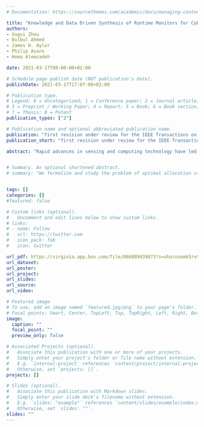 ```yaml
---
# Documentation: https://sourcethemes.com/academic/docs/managing-content/

title: "Knowledge and Data Driven Synthesis of Runtime Monitors for Cyber-Physical Systems"
authors: 
- Xugui Zhou
- Bulbul Ahmed
- James H. Aylor
- Philip Asare
- Homa Alemzadeh

date: 2021-03-17T00:00:00+02:00

# Schedule page publish date (NOT publication's date).
publishDate: 2021-03-17T17:07:06+02:00

# Publication type.
# Legend: 0 = Uncategorized; 1 = Conference paper; 2 = Journal article;
# 3 = Preprint / Working Paper; 4 = Report; 5 = Book; 6 = Book section;
# 7 = Thesis; 8 = Patent
publication_types: ["2"]

# Publication name and optional abbreviated publication name.
publication: "first revision under review for the IEEE Transactions on Dependable and Secure Computing (TDSC)"
publication_short: "first revision under review for the IEEE Transactions on Dependable and Secure Computing (TDSC)"

abstract: "Rapid advances in sensing and computing technology have led to the proliferation of Cyber-Physical Systems (CPS) in personalized and clinical settings. However, the increasing device complexity, shrinking technology sizes, and shorter time to market have resulted in significant challenges in ensuring the reliability, safety, and security of CPS. This paper presents a combined model and data-driven approach for designing context-aware safety monitors that can detect early signs of hazards and mitigate them in CPS. We present a framework for formal specification of unsafe system context using Signal Temporal Logic (STL) combined with an optimization method for scenario-specific refinement of STL formulas based on actual or simulation data from closed-loop CPS that enables run-time identification of unsafe control actions and prediction of hazards by the monitor. We demonstrate the effectiveness of our approach in simulation using an autonomous driving system (ADS) and two closed-loop artificial pancreas systems (APS). The results show a safety monitor developed with this approach demonstrates up to 36.6% and  4.7 times increase in average prediction accuracy (F1 score) over several ML-based and non-ML-based baseline monitors, respectively, while reducing both false-positive rate and false-negative rate for most of them."


# Summary. An optional shortened abstract.
# summary: "We formalize and study the problem of optimal allocation strategies for a (perfect) vaccine in the infinite-dimensional SIS model."


tags: []
categories: []
#featured: false

# Custom links (optional).
#   Uncomment and edit lines below to show custom links.
# links:
# - name: Follow
#   url: https://twitter.com
#   icon_pack: fab
#   icon: twitter

url_pdf: https://virginia.app.box.com/file/866889439073?s=ohurouomk5rv9i1f3glr67ph6s5j8vdk
url_dataset:
url_poster:
url_project:
url_slides:
url_source:
url_video:

# Featured image
# To use, add an image named `featured.jpg/png` to your page's folder. 
# Focal points: Smart, Center, TopLeft, Top, TopRight, Left, Right, BottomLeft, Bottom, BottomRight.
image:
  caption: ""
  focal_point: ""
  preview_only: false

# Associated Projects (optional).
#   Associate this publication with one or more of your projects.
#   Simply enter your project's folder or file name without extension.
#   E.g. `internal-project` references `content/project/internal-project/index.md`.
#   Otherwise, set `projects: []`.
projects: []

# Slides (optional).
#   Associate this publication with Markdown slides.
#   Simply enter your slide deck's filename without extension.
#   E.g. `slides: "example"` references `content/slides/example/index.md`.
#   Otherwise, set `slides: ""`.
slides: ""
---
```

